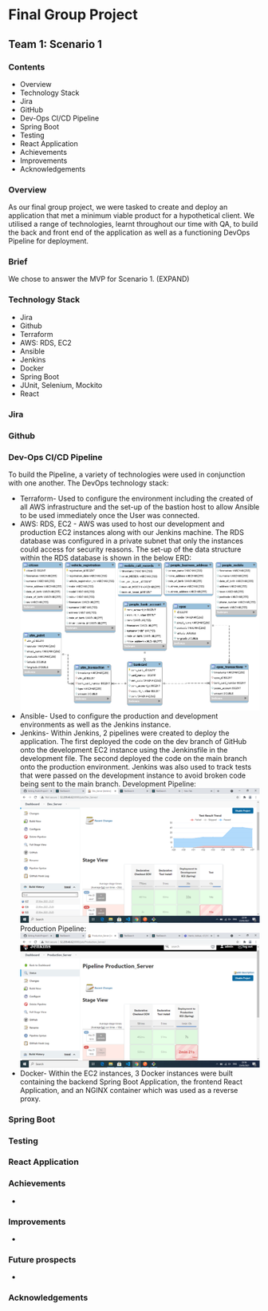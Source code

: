 # Final Group Project

## Team 1: Scenario 1

### Contents

* Overview
* Technology Stack
* Jira
* GitHub
* Dev-Ops CI/CD Pipeline
* Spring Boot
* Testing
* React Application
* Achievements
* Improvements
* Acknowledgements

### Overview

As our final group project, we were tasked to create and deploy an application that met a minimum viable product for a hypothetical client. We utilised a range of technologies, learnt throughout our time with QA, to build the back and front end of the application as well as a functioning DevOps Pipeline for deployment.

### Brief

We chose to answer the MVP for Scenario 1. (EXPAND)

### Technology Stack

* Jira
* Github
* Terraform
* AWS: RDS, EC2
* Ansible
* Jenkins
* Docker
* Spring Boot
* JUnit, Selenium, Mockito
* React

### Jira

### Github

### Dev-Ops CI/CD Pipeline

To build the Pipeline, a variety of technologies were used in conjunction with one another. The DevOps technology stack:
* Terraform- Used to configure the environment including the created of all AWS infrastructure and the set-up of the bastion host to allow Ansible to be used immediately once the User was connected.
* AWS: RDS, EC2 - AWS was used to host our development and production EC2 instances along with our Jenkins machine. The RDS database was configured in a private subnet that only the instances could access for security reasons. The set-up of the data structure within the RDS database is shown in the below ERD:
![rds ERD image](/readmeImages/dataStructure.PNG)
* Ansible- Used to configure the production and development environments as well as the Jenkins instance.
* Jenkins- Within Jenkins, 2 pipelines were created to deploy the application. The first deployed the code on the dev branch of GitHub onto the development EC2 instance using the Jenkinsfile in the development file. The second deployed the code on the main branch onto the production environment. Jenkins was also used to track tests that were passed on the development instance to avoid broken code being sent to the main branch.
Development Pipeline:
![jenkins development image](/readmeImages/jenkins-development.PNG)
Production Pipeline:
![jenkins production image](/readmeImages/jenkins-production.PNG)
* Docker- Within the EC2 instances, 3 Docker instances were built containing the backend Spring Boot Application, the frontend React Application, and an NGINX container which was used as a reverse proxy.

### Spring Boot

### Testing

### React Application

### Achievements

*

### Improvements

* 

### Future prospects

* 

### Acknowledgements

